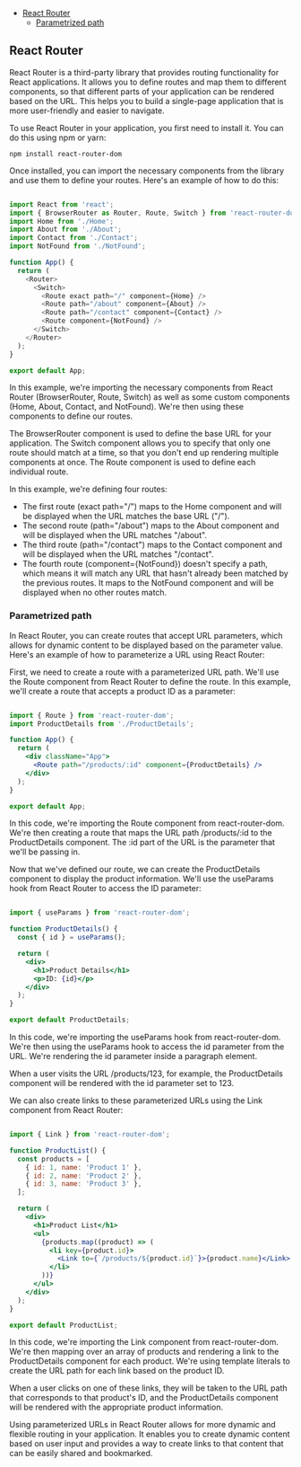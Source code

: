 

<!-- toc -->

- [React Router](#react-router)
  * [Parametrized path](#parametrized-path)

<!-- tocstop -->

## React Router
React Router is a third-party library that provides routing functionality for React applications. It allows you to define routes and map them to different components, so that different parts of your application can be rendered based on the URL. This helps you to build a single-page application that is more user-friendly and easier to navigate.

To use React Router in your application, you first need to install it. You can do this using npm or yarn:

```
npm install react-router-dom
```
Once installed, you can import the necessary components from the library and use them to define your routes. Here's an example of how to do this:

```javascript

import React from 'react';
import { BrowserRouter as Router, Route, Switch } from 'react-router-dom';
import Home from './Home';
import About from './About';
import Contact from './Contact';
import NotFound from './NotFound';

function App() {
  return (
    <Router>
      <Switch>
        <Route exact path="/" component={Home} />
        <Route path="/about" component={About} />
        <Route path="/contact" component={Contact} />
        <Route component={NotFound} />
      </Switch>
    </Router>
  );
}

export default App;
```
In this example, we're importing the necessary components from React Router (BrowserRouter, Route, Switch) as well as some custom components (Home, About, Contact, and NotFound). We're then using these components to define our routes.

The BrowserRouter component is used to define the base URL for your application. The Switch component allows you to specify that only one route should match at a time, so that you don't end up rendering multiple components at once. The Route component is used to define each individual route.

In this example, we're defining four routes:

* The first route (exact path="/") maps to the Home component and will be displayed when the URL matches the base URL ("/").
* The second route (path="/about") maps to the About component and will be displayed when the URL matches "/about".
* The third route (path="/contact") maps to the Contact component and will be displayed when the URL matches "/contact".
* The fourth route (component={NotFound}) doesn't specify a path, which means it will match any URL that hasn't already been matched by the previous routes. It maps to the NotFound component and will be displayed when no other routes match.

### Parametrized path
In React Router, you can create routes that accept URL parameters, which allows for dynamic content to be displayed based on the parameter value. Here's an example of how to parameterize a URL using React Router:

First, we need to create a route with a parameterized URL path. We'll use the Route component from React Router to define the route. In this example, we'll create a route that accepts a product ID as a parameter:

```jsx

import { Route } from 'react-router-dom';
import ProductDetails from './ProductDetails';

function App() {
  return (
    <div className="App">
      <Route path="/products/:id" component={ProductDetails} />
    </div>
  );
}

export default App;
```
In this code, we're importing the Route component from react-router-dom. We're then creating a route that maps the URL path /products/:id to the ProductDetails component. The :id part of the URL is the parameter that we'll be passing in.

Now that we've defined our route, we can create the ProductDetails component to display the product information. We'll use the useParams hook from React Router to access the ID parameter:

```jsx

import { useParams } from 'react-router-dom';

function ProductDetails() {
  const { id } = useParams();

  return (
    <div>
      <h1>Product Details</h1>
      <p>ID: {id}</p>
    </div>
  );
}

export default ProductDetails;
```
In this code, we're importing the useParams hook from react-router-dom. We're then using the useParams hook to access the id parameter from the URL. We're rendering the id parameter inside a paragraph element.

When a user visits the URL /products/123, for example, the ProductDetails component will be rendered with the id parameter set to 123.

We can also create links to these parameterized URLs using the Link component from React Router:

```jsx

import { Link } from 'react-router-dom';

function ProductList() {
  const products = [
    { id: 1, name: 'Product 1' },
    { id: 2, name: 'Product 2' },
    { id: 3, name: 'Product 3' },
  ];

  return (
    <div>
      <h1>Product List</h1>
      <ul>
        {products.map((product) => (
          <li key={product.id}>
            <Link to={`/products/${product.id}`}>{product.name}</Link>
          </li>
        ))}
      </ul>
    </div>
  );
}

export default ProductList;
```
In this code, we're importing the Link component from react-router-dom. We're then mapping over an array of products and rendering a link to the ProductDetails component for each product. We're using template literals to create the URL path for each link based on the product ID.

When a user clicks on one of these links, they will be taken to the URL path that corresponds to that product's ID, and the ProductDetails component will be rendered with the appropriate product information.

Using parameterized URLs in React Router allows for more dynamic and flexible routing in your application. It enables you to create dynamic content based on user input and provides a way to create links to that content that can be easily shared and bookmarked.

